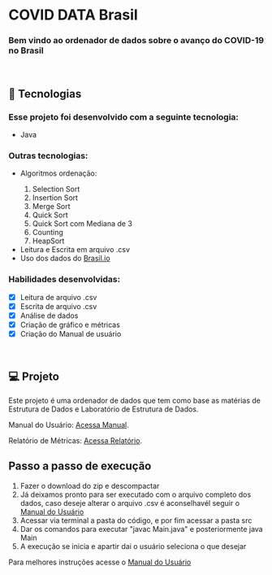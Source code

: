 # COVID DATA Brasil

### <b>Bem vindo</b> ao ordenador de dados sobre o avanço do COVID-19 no Brasil

<br>

## 🚀 Tecnologias

### Esse projeto foi desenvolvido com a seguinte tecnologia:

<ul>
  <li>Java</li>
</ul>

### Outras tecnologias:

<ul>
  <li>Algoritmos ordenação:</li>
    <ol>
        <li>Selection Sort</li>
        <li>Insertion Sort</li>
        <li>Merge Sort</li>
        <li>Quick Sort</li>
        <li>Quick Sort com Mediana de 3</li>
        <li>Counting</li>
        <li>HeapSort</li>
    </ol>
  <li>Leitura e Escrita em arquivo .csv</li>
  <li>Uso dos dados do <a href="https://brasil.io/covid19/">Brasil.io</a></li>
</ul>

### Habilidades desenvolvidas:
- [X] Leitura de arquivo .csv
- [X] Escrita de arquivo .csv
- [X] Análise de dados
- [X] Criação de gráfico e métricas
- [X] Criação do Manual de usuário

<br>

## 💻 Projeto

Este projeto é uma ordenador de dados que tem como base as matérias de Estrutura de Dados e Laboratório de Estrutura de Dados.

Manual do Usuário: <a href="https://docs.google.com/document/d/1QbQYNsw28QscltDH73aQdu_5hyye9lVgo1EX_5VJWa0/edit?usp=sharing">Acessa Manual</a>.

Relatório de Métricas: <a href="https://docs.google.com/document/d/134d1tPHE6VxdUiEcrAIs9c4zB0ONNXm32fx1rEChnvM/edit?usp=sharing">Acessa Relatório</a>.

## Passo a passo de execução

<ol>
  <li>Fazer o download do zip e descompactar</li>
  <li>Já deixamos pronto para ser executado com o arquivo completo dos dados, caso deseje alterar o arquivo .csv é aconselhavél seguir o <a href="https://docs.google.com/document/d/1QbQYNsw28QscltDH73aQdu_5hyye9lVgo1EX_5VJWa0/edit?usp=sharing">Manual do Usuário</a></li>
  <li>Acessar via terminal a pasta do código, e por fim acessar a pasta src</li>
  <li>Dar os comandos para executar "javac Main.java" e posteriormente java Main</li>
  <li>A execução se inicia e apartir dai o usuário seleciona o que desejar</li>
</ol>

Para melhores instruções acesse o <a href="https://docs.google.com/document/d/1QbQYNsw28QscltDH73aQdu_5hyye9lVgo1EX_5VJWa0/edit?usp=sharing">Manual do Usuário</a>
